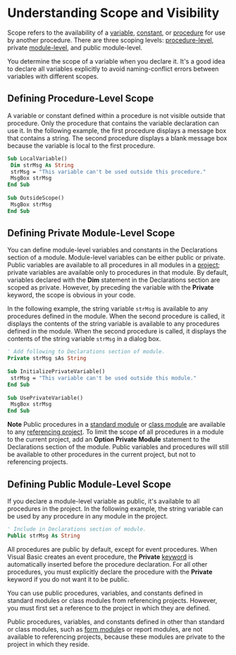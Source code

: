 
# Understanding Scope and Visibility

Scope refers to the availability of a [variable](b8bdf64f-5920-1ae9-16d0-b26d09524a30.md), [constant](b8bdf64f-5920-1ae9-16d0-b26d09524a30.md), or [procedure](b8bdf64f-5920-1ae9-16d0-b26d09524a30.md) for use by another procedure. There are three scoping levels: [procedure-level](b8bdf64f-5920-1ae9-16d0-b26d09524a30.md), private  [module-level](b8bdf64f-5920-1ae9-16d0-b26d09524a30.md), and public module-level.

You determine the scope of a variable when you declare it. It's a good idea to declare all variables explicitly to avoid naming-conflict errors between variables with different scopes.

## Defining Procedure-Level Scope

A variable or constant defined within a procedure is not visible outside that procedure. Only the procedure that contains the variable declaration can use it. In the following example, the first procedure displays a message box that contains a string. The second procedure displays a blank message box because the variable is local to the first procedure.


```vb
Sub LocalVariable() 
 Dim strMsg As String 
 strMsg = "This variable can't be used outside this procedure." 
 MsgBox strMsg 
End Sub 
 
Sub OutsideScope() 
 MsgBox strMsg 
End Sub
```


## Defining Private Module-Level Scope

You can define module-level variables and constants in the Declarations section of a module. Module-level variables can be either public or private. Public variables are available to all procedures in all modules in a  [project](b8bdf64f-5920-1ae9-16d0-b26d09524a30.md); private variables are available only to procedures in that module. By default, variables declared with the  **Dim** statement in the Declarations section are scoped as private. However, by preceding the variable with the **Private** keyword, the scope is obvious in your code.

In the following example, the string variable  `strMsg` is available to any procedures defined in the module. When the second procedure is called, it displays the contents of the string variable is available to any procedures defined in the module. When the second procedure is called, it displays the contents of the string variable `strMsg` in a dialog box.




```vb
' Add following to Declarations section of module. 
Private strMsg sAs String 
 
Sub InitializePrivateVariable() 
 strMsg = "This variable can't be used outside this module." 
End Sub 
 
Sub UsePrivateVariable() 
 MsgBox strMsg 
End Sub
```


 **Note**  Public procedures in a [standard module](b8bdf64f-5920-1ae9-16d0-b26d09524a30.md) or [class module](b8bdf64f-5920-1ae9-16d0-b26d09524a30.md) are available to any [referencing project](b8bdf64f-5920-1ae9-16d0-b26d09524a30.md). To limit the scope of all procedures in a module to the current project, add an  **Option Private Module** statement to the Declarations section of the module. Public variables and procedures will still be available to other procedures in the current project, but not to referencing projects.


## Defining Public Module-Level Scope

If you declare a module-level variable as public, it's available to all procedures in the project. In the following example, the string variable can be used by any procedure in any module in the project.


```vb
' Include in Declarations section of module. 
Public strMsg As String 

```

All procedures are public by default, except for event procedures. When Visual Basic creates an event procedure, the  **Private** [keyword](b8bdf64f-5920-1ae9-16d0-b26d09524a30.md) is automatically inserted before the procedure declaration. For all other procedures, you must explicitly declare the procedure with the **Private** keyword if you do not want it to be public.

You can use public procedures, variables, and constants defined in standard modules or class modules from referencing projects. However, you must first set a reference to the project in which they are defined.

Public procedures, variables, and constants defined in other than standard or class modules, such as [form module](b8bdf64f-5920-1ae9-16d0-b26d09524a30.md)s or report modules, are not available to referencing projects, because these modules are private to the project in which they reside.

